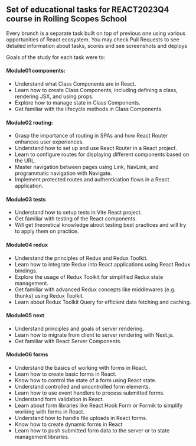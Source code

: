 ## Set of educational tasks for REACT2023Q4 course in Rolling Scopes School

Every brunch is a separate task built on top of previous one using various opportunities of React ecosystem. You may check Pull Requests to see detailed information about tasks, scores and see screenshots and deploys

Goals of the study for each task were to: 
#### Module01 components: 
- Understand what Class Components are in React.
- Learn how to create Class Components, including defining a class, rendering JSX, and using props.
- Explore how to manage state in Class Components.
- Get familiar with the lifecycle methods in Class Components.

#### Module02 routing:
- Grasp the importance of routing in SPAs and how React Router enhances user experiences.
- Understand how to set up and use React Router in a React project.
- Learn to configure routes for displaying different components based on the URL.
- Master navigation between pages using Link, NavLink, and programmatic navigation with Navigate.
- Implement protected routes and authentication flows in a React application.

#### Module03 tests
- Understand how to setup tests in Vite React project.
- Get familiar with testing of the React components.
- Will get theoretical knowledge about testing best practices and will try to apply them on practice.

#### Module04 redux
- Understand the principles of Redux and Redux Toolkit.
- Learn how to integrate Redux into React applications using React Redux bindings.
- Explore the usage of Redux Toolkit for simplified Redux state management.
- Get familiar with advanced Redux concepts like middlewares (e.g. thunks) using Redux Toolkit.
- Learn about Redux Toolkit Query for efficient data fetching and caching.

#### Module05 next
- Understand principles and goals of server rendering.
- Learn how to migrate from client to server rendering with Next.js.
- Get familiar with React Server Components.

#### Module06 forms
- Understand the basics of working with forms in React.
- Learn how to create basic forms in React.
- Know how to control the state of a form using React state.
- Understand controlled and uncontrolled form elements.
- Learn how to use event handlers to process submitted forms.
- Understand form validation in React.
- Learn about form libraries like React Hook Form or Formik to simplify working with forms in React.
- Understand how to handle file uploads in React forms.
- Know how to create dynamic forms in React
- Learn how to push submitted form data to the server or to state management libraries.
